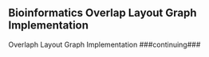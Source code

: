 ## Bioinformatics Overlap Layout Graph Implementation
Overlaph Layout Graph Implementation 
###continuing###